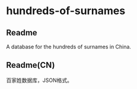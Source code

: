 # hundreds-of-surnames

## Readme

A database for the hundreds of surnames in China. 

## Readme(CN)

百家姓数据库，JSON格式。